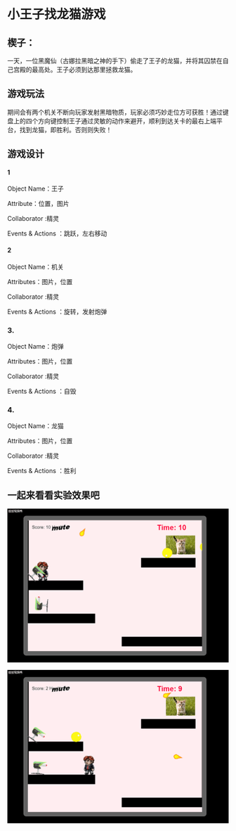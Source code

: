 # 小王子找龙猫游戏


## 楔子：

一天，一位黑魔仙（古娜拉黑暗之神的手下）偷走了王子的龙猫，并将其囚禁在自己宫殿的最高处。王子必须到达那里拯救龙猫。

## 游戏玩法

期间会有两个机关不断向玩家发射黑暗物质，玩家必须巧妙走位方可获胜！通过键盘上的四个方向键控制王子通过灵敏的动作来避开，顺利到达关卡的最右上端平台，找到龙猫，即胜利。否则则失败！

## 游戏设计

#### 1

Object Name：王子

 Attribute：位置，图片

 Collaborator :精灵

  Events & Actions ：跳跃，左右移动 

#### 2

Object Name：机关

Attributes：图片，位置

Collaborator :精灵

Events & Actions ：旋转，发射炮弹

### 3.

Object Name：炮弹

Attributes：图片，位置

Collaborator :精灵

Events & Actions ：自毁

### 4.

Object Name：龙猫

Attributes：图片，位置

Collaborator :精灵

Events & Actions ：胜利

## 一起来看看实验效果吧

![](images//chenggong.gif)

![](images//shibai.gif)

